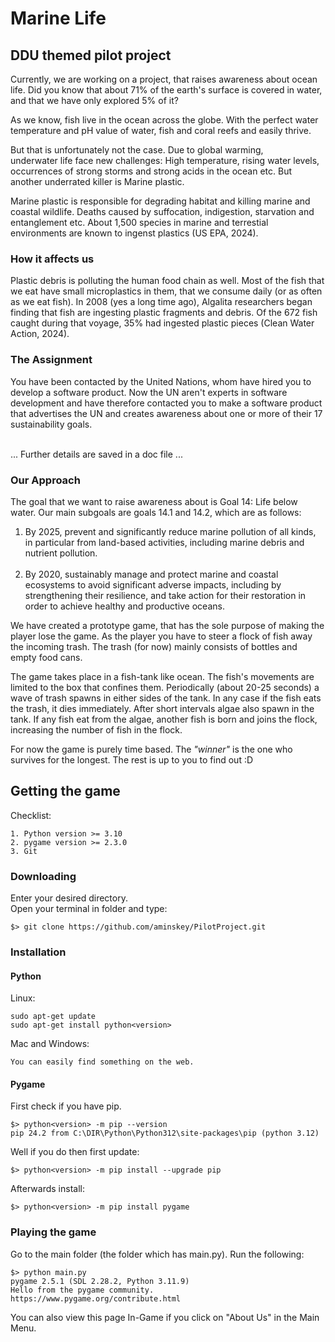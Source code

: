 # Marine Life
## DDU themed pilot project
Currently, we are working on a project, 
that raises awareness about ocean life. 
Did you know that about 71% of the earth's surface is covered in water, 
and that we have only explored 5% of it? 

As we know, 
fish live in the ocean across the globe. 
With the perfect water temperature and pH value of water, 
fish and coral reefs and easily thrive. 

But that is unfortunately not the case. Due to global warming, <br> 
underwater life face new challenges: High temperature, rising water levels, <br>
occurrences of strong storms and strong acids in the ocean etc. But another underrated killer is Marine plastic. <br>

Marine plastic is responsible for degrading habitat and killing marine and coastal wildlife.
Deaths caused by suffocation, indigestion, starvation and entanglement etc. About 1,500 species in marine and terrestial environments are known to ingenst plastics (US EPA, 2024).

### How it affects us
Plastic debris is polluting the human food chain as well. Most of the fish that we eat have small microplastics in them, that we consume daily (or as often as we eat fish). In 2008 (yes a long time ago), Algalita researchers began finding that fish are ingesting plastic fragments and debris. Of the 672 fish caught during that voyage, 35% had ingested plastic pieces (Clean Water Action, 2024).

### The Assignment
You have been contacted by the United Nations, whom have hired you to develop a software product. Now the UN aren't experts in software development and have therefore contacted you to make a software product that advertises the UN and creates awareness about one or more of their 17 sustainability goals.
<br> <br>

... Further details are saved in a doc file ...

### Our Approach
The goal that we want to raise awareness about is Goal 14: Life below water.
Our main subgoals are goals 14.1 and 14.2, which are as follows:

1. By 2025, prevent and significantly reduce marine pollution of all kinds, in particular from land-based activities, including marine debris and nutrient pollution. <br> <br>
2. By 2020, sustainably manage and protect marine and coastal ecosystems to avoid significant adverse impacts, including by strengthening their resilience, and take action for their restoration in order to achieve healthy and productive oceans.

We have created a prototype game, that has the sole purpose of making the player lose the game. 
As the player you have to steer a flock of fish away the incoming trash. 
The trash (for now) mainly consists of bottles and empty food cans.

The game takes place in a fish-tank like ocean. The fish's movements are limited to the box that confines them. Periodically (about 20-25 seconds) a wave of trash spawns in either sides of the tank. In any case if the fish eats the trash, it dies immediately.
After short intervals algae also spawn in the tank. If any fish eat from the algae, another fish is born and joins the flock, increasing the number of fish in the flock.  

For now the game is purely time based. The _"winner"_ is the one who survives for the longest. The rest is up to you to find out :D

## Getting the game
Checklist: 
````
1. Python version >= 3.10
2. pygame version >= 2.3.0
3. Git
````
### Downloading
Enter your desired directory. <br>
Open your terminal in folder and type:
````
$> git clone https://github.com/aminskey/PilotProject.git
````


### Installation
#### Python
Linux:
````
sudo apt-get update
sudo apt-get install python<version>
````

Mac and Windows:
````
You can easily find something on the web.
````

#### Pygame
First check if you have pip.
````
$> python<version> -m pip --version
pip 24.2 from C:\DIR\Python\Python312\site-packages\pip (python 3.12)
````

Well if you do then first update:
````
$> python<version> -m pip install --upgrade pip
````

Afterwards install:
````
$> python<version> -m pip install pygame
````

### Playing the game
Go to the main folder (the folder which has main.py).
Run the following:
````
$> python main.py
pygame 2.5.1 (SDL 2.28.2, Python 3.11.9)
Hello from the pygame community. https://www.pygame.org/contribute.html
````

You can also view this page In-Game if you click on "About Us" in the Main Menu.
